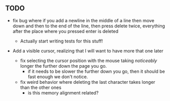 ## TODO

* fix bug where if you add a newline in the middle of a line then move down and then to the end of the line, then press delete twice, everything after the place where you pressed enter is deleted
  * Actually start writing tests for this stuff!

* Add a visible cursor, realizing that I will want to have more that one later
  * fix selecting the cursor position with the mouse taking *noticeably* longer the further down the page you go.
    * if it needs to be slower the further down you go, then it should be fast enough we don't notice.
  * fix weird behavior where deleting the last character takes longer than the other ones
      * is this memory alignment related?
